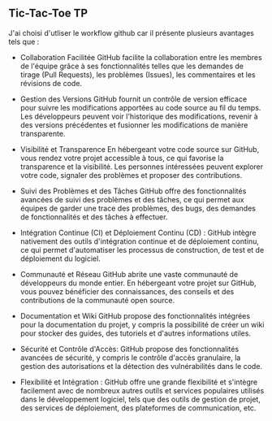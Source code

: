 ## Tic-Tac-Toe TP
J'ai choisi d'utliser le workflow github car il présente plusieurs avantages tels que :

- Collaboration Facilitée 
GitHub facilite la collaboration entre les membres de l'équipe grâce à ses fonctionnalités telles que les demandes de tirage (Pull Requests), les problèmes (Issues), les commentaires et les révisions de code.

- Gestion des Versions
GitHub fournit un contrôle de version efficace pour suivre les modifications apportées au code source au fil du temps. Les développeurs peuvent voir l'historique des modifications, revenir à des versions précédentes et fusionner les modifications de manière transparente.
- Visibilité et Transparence
En hébergeant votre code source sur GitHub, vous rendez votre projet accessible à tous, ce qui favorise la transparence et la visibilité. Les personnes intéressées peuvent explorer votre code, signaler des problèmes et proposer des contributions.
- Suivi des Problèmes et des Tâches 
 GitHub offre des fonctionnalités avancées de suivi des problèmes et des tâches, ce qui permet aux équipes de garder une trace des problèmes, des bugs, des demandes de fonctionnalités et des tâches à effectuer.
- Intégration Continue (CI) et Déploiement Continu (CD) :
GitHub intègre nativement des outils d'intégration continue et de déploiement continu, ce qui permet d'automatiser les processus de construction, de test et de déploiement du logiciel.

- Communauté et Réseau 
GitHub abrite une vaste communauté de développeurs du monde entier. En hébergeant votre projet sur GitHub, vous pouvez bénéficier des connaissances, des conseils et des contributions de la communauté open source.

- Documentation et Wiki
GitHub propose des fonctionnalités intégrées pour la documentation du projet, y compris la possibilité de créer un wiki pour stocker des guides, des tutoriels et d'autres informations utiles.
 
- Sécurité et Contrôle d'Accès:
GitHub propose des fonctionnalités avancées de sécurité, y compris le contrôle d'accès granulaire, la gestion des autorisations et la détection des vulnérabilités dans le code.

- Flexibilité et Intégration :
GitHub offre une grande flexibilité et s'intègre facilement avec de nombreux autres outils et services populaires utilisés dans le développement logiciel, tels que des outils de gestion de projet, des services de déploiement, des plateformes de communication, etc.